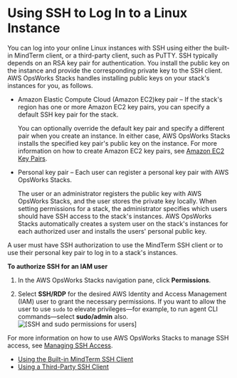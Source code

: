 # Using SSH to Log In to a Linux Instance<a name="workinginstances-ssh"></a>

You can log into your online Linux instances with SSH using either the built\-in MindTerm client, or a third\-party client, such as PuTTY\. SSH typically depends on an RSA key pair for authentication\. You install the public key on the instance and provide the corresponding private key to the SSH client\. AWS OpsWorks Stacks handles installing public keys on your stack's instances for you, as follows\.

+ Amazon Elastic Compute Cloud \(Amazon EC2\)key pair – If the stack's region has one or more Amazon EC2 key pairs, you can specify a default SSH key pair for the stack\.

  You can optionally override the default key pair and specify a different pair when you create an instance\. In either case, AWS OpsWorks Stacks installs the specified key pair's public key on the instance\. For more information on how to create Amazon EC2 key pairs, see [Amazon EC2 Key Pairs](http://docs.aws.amazon.com/AWSEC2/latest/UserGuide/ec2-key-pairs.html)\.

+ Personal key pair – Each user can register a personal key pair with AWS OpsWorks Stacks\.

  The user or an administrator registers the public key with AWS OpsWorks Stacks, and the user stores the private key locally\. When setting permissions for a stack, the administrator specifies which users should have SSH access to the stack's instances\. AWS OpsWorks Stacks automatically creates a system user on the stack's instances for each authorized user and installs the users' personal public key\. 

A user must have SSH authorization to use the MindTerm SSH client or to use their personal key pair to log in to a stack's instances\.

**To authorize SSH for an IAM user**

1. In the AWS OpsWorks Stacks navigation pane, click **Permissions**\.

1. Select **SSH/RDP** for the desired AWS Identity and Access Management \(IAM\) user to grant the necessary permissions\. If you want to allow the user to use `sudo` to elevate privileges—for example, to run agent CLI commands—select **sudo/admin** also\.  
![\[SSH and sudo permissions for users\]](http://docs.aws.amazon.com/opsworks/latest/userguide/images/permissions.png)

For more information on how to use AWS OpsWorks Stacks to manage SSH access, see [Managing SSH Access](security-ssh-access.md)\. 


+ [Using the Built\-in MindTerm SSH Client](workinginstances-ssh-mindterm.md)
+ [Using a Third\-Party SSH Client](workinginstances-ssh-third.md)
